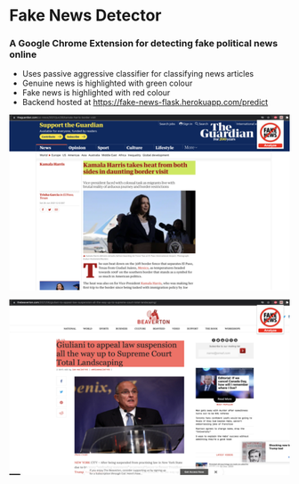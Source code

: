 # Fake News Detector

### A Google Chrome Extension for detecting fake political news online

-   Uses passive aggressive classifier for classifying news articles
-   Genuine news is highlighted with green colour
-   Fake news is highlighted with red colour
-   Backend hosted at https://fake-news-flask.herokuapp.com/predict

![Genuine News 1](./sample_images/R1C.png "A genuine news article is highlighted with green color")

![Genuine News 1](./sample_images/F2C.png "A genuine news article is highlighted with green color")
